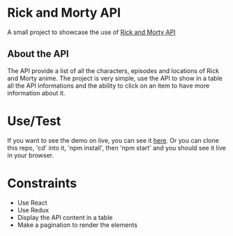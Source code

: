 # Rick and Morty API
A small project to showcase the use of [Rick and Morty API](https://rickandmortyapi.com/)

## About the API
The API provide a list of all the characters, episodes and locations of Rick and Morty anime. The project is very simple, use the API to show in a table all the API informations and the ability to click on an item to have more information about it.

# Use/Test
If you want to see the demo on live, you can see it [here](https://pacific-sea-64863.herokuapp.com/). Or you can clone this repo, 'cd' into it, 'npm install', then 'npm start' and you should see it live in your browser.

# Constraints
- Use React 
- Use Redux 
- Display the API content in a table
- Make a pagination to render the elements
